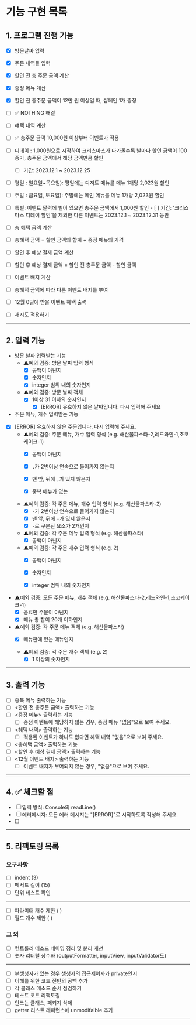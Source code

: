 # 기능 구현 목록

## 1. 프로그램 진행 기능
- [x]  방문날짜 입력
- [x]  주문 내역들 입력
- [x]  할인 전 총 주문 금액 계산
- [x]  증정 메뉴 계산
  - [x] 할인 전 총주문 금액이 12만 원 이상일 때, 샴페인 1개 증정
  - [ ] ✅ NOTHING 해결
- [ ]  햬택 내역 계산
  - [ ] ✅ 총주문 금액 10,000원 이상부터 이벤트가 적용
  - [ ] 디데이 : 1,000원으로 시작하여 크리스마스가 다가올수록 날마다 할인 금액이 100증가, 총주문 금액에서 해당 금액만큼 할인
    - [ ] 기간: 2023.12.1 ~ 2023.12.25 
  - [ ] 평일 : 일요일~목요일): 평일에는 디저트 메뉴를 메뉴 1개당 2,023원 할인
  - [ ] 주말 : 금요일, 토요일): 주말에는 메인 메뉴를 메뉴 1개당 2,023원 할인
  - [ ]  특별: 이벤트 달력에 별이 있으면 총주문 금액에서 1,000원 할인
    - [ ] 기간: '크리스마스 디데이 할인'을 제외한 다른 이벤트는 2023.12.1 ~ 2023.12.31 동안 
- [ ]  총 혜택 금액 계산
  - [ ]  총혜택 금액 = 할인 금액의 합계 + 증정 메뉴의 가격
- [ ]  할인 후 예상 결제 금액 계산
  - [ ]  할인 후 예상 결제 금액 = 할인 전 총주문 금액 - 할인 금액
- [ ]  이벤트 배지 계산
  - [ ] 총혜택 금액에 따라 다른 이벤트 배지를 부여
- [ ]  12월 0일에 받을 이벤트 혜택 출력

- [ ] 재시도 적용하기 

---


## 2. 입력 기능

- 방문 날짜 입력받는 기능
  - ⚠️예외 검증: 방문 날짜 입력 형식
    - [x] 공백이 아닌지
    - [x] 숫자인지
    - [x] integer 범위 내의 숫자인지

  - ⚠️예외 검증: 방문 날짜 객체
    - [x] 1이상 31 이하의 숫자인지 
      - [x] [ERROR] 유효하지 않은 날짜입니다. 다시 입력해 주세요

- 주문 메뉴, 개수 입력받는 기능
- [x] [ERROR] 유효하지 않은 주문입니다. 다시 입력해 주세요.
  - ⚠️예외 검증: 주문 메뉴, 개수 입력 형식 (e.g. 해산물파스타-2,레드와인-1,초코케이크-1)
    - [x] 공백이 아닌지
    - [x] `,`가 2번이상 연속으로 들어가지 않는지
    - [x] 맨 앞, 뒤에 `,`가 있지 않은지
    - [x] 중복 메뉴가 없는 


  - ⚠️예외 검증: 각 주문 메뉴, 개수 입력 형식 (e.g. 해산물파스타-2)
    - [x] `-`가 2번이상 연속으로 들어가지 않는지
    - [x] 맨 앞, 뒤에 `-`가 있지 않은지   
    - [x] `-`로 구분된 요소가 2개인지

  - ⚠️예외 검증: 각 주문 메뉴 입력 형식 (e.g. 해산물파스타)
    - [x] 공백이 아닌지
 
  - ⚠️예외 검증: 각 주문 개수 입력 형식 (e.g. 2)
      - [x] 공백이 아닌지
      - [x] 숫자인지
      - [x] integer 범위 내의 숫자인지 


- ⚠️예외 검증: 모든 주문 메뉴, 개수 객체 (e.g. 해산물파스타-2,레드와인-1,초코케이크-1)
    - [x] 음료만 주문이 아닌지
    - [x] 메뉴 총 합이 20개 이하인지

- ⚠️예외 검증: 각 주문 메뉴 객체 (e.g. 해산물파스타)
    - [x] 메뉴판에 있는 메뉴인지


  - ⚠️예외 검증: 각 주문 개수 객체 (e.g. 2)
    - [x] 1 이상의 숫자인지
  
---

## 3. 출력 기능

- [ ] 중복 메뉴 출력하는 기능
- [ ] <할인 전 총주문 금액>  출력하는 기능
- [ ] <증정 메뉴>  출력하는 기능
  - [ ] 증정 이벤트에 해당하지 않는 경우, 증정 메뉴 "없음"으로 보여 주세요.
- [ ] <혜택 내역> 출력하는 기능
  - [ ] 적용된 이벤트가 하나도 없다면 혜택 내역 "없음"으로 보여 주세요.
- [ ] <총혜택 금액> 출력하는 기능
- [ ] <할인 후 예상 결제 금액> 출력하는 기능
- [ ] <12월 이벤트 배지> 출력하는 기능
  - [ ] 이벤트 배지가 부여되지 않는 경우, "없음"으로 보여 주세요.

---


## 4. ✅ 체크할 점
- [ ] 입력 방식: Console의 readLine()
- [ ] 에러메시지: 모든 에러 메시지는 "[ERROR]"로 시작하도록 작성해 주세요.
- [ ]  


---


## 5. 리팩토링 목록
### 요구사항
- [ ] indent (3)
- [ ] 메서드 길이 (15)
- [ ] 단위 테스트 확인
---
- [ ] 파라미터 개수 제한 ( )
- [ ] 필드 개수 제한 ( )
### 그 외
- [ ] 컨트롤러 메소드 네이밍 정리 및 분리 개선
- [ ] 숫자 리터럴 상수화 (outputFormatter, inputView, inputValidator도)
---
- [ ] 부생성자가 있는 경우 생성자의 접근제어자가 private인지
- [ ] 이해를 위한 코드 전반의 공백 추가
- [ ] 각 클래스 메소드 순서 점검하기
- [ ] 테스트 코드 리팩토링
- [ ] 안쓰는 클래스, 패키지 삭제
- [ ] getter 리스트 레퍼런스에 unmodifaible 추가
---- 